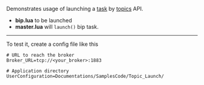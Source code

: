 Demonstrates usage of launching a [task](../../Task(lua).md)
by [topics](../../topic.md) API.

- **bip.lua** to be launched
- **master.lua** will `launch()` bip task.

---

To test it, create a config file like this

	# URL to reach the broker
	Broker_URL=tcp://<your_broker>:1883

	# Application directory
	UserConfiguration=Documentations/SamplesCode/Topic_Launch/
